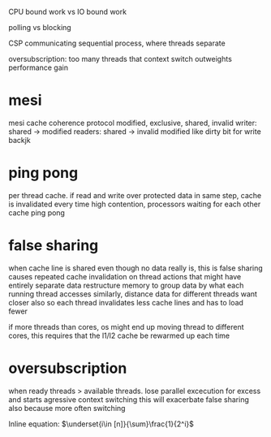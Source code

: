CPU bound work vs IO bound work

polling vs blocking

CSP communicating sequential process, where threads separate

oversubscription: too many threads that context switch outweights performance gain

# mesi
mesi cache coherence protocol
modified, exclusive, shared, invalid
writer: shared -> modified
readers: shared -> invalid
modified like dirty bit for write backjk

# ping pong
per thread cache. if read and write over protected data in same step, cache is invalidated every time
high contention, processors waiting for each other
cache ping pong

# false sharing
when cache line is shared even though no data really is, this is false sharing
causes repeated cache invalidation on thread actions that might have entirely separate data
restructure memory to group data by what each running thread accesses
similarly, distance data for different threads
want closer also so each thread invalidates less cache lines and has to load fewer

if more threads than cores, os might end up moving thread to different cores,
this requires that the l1/l2 cache be rewarmed up each time

# oversubscription
when ready threads > available threads. lose parallel excecution for excess and starts agressive context switching
this will exacerbate false sharing also because more often switching

Inline equation: $\underset{i\in [n]}{\sum}\frac{1}{2^i}$


